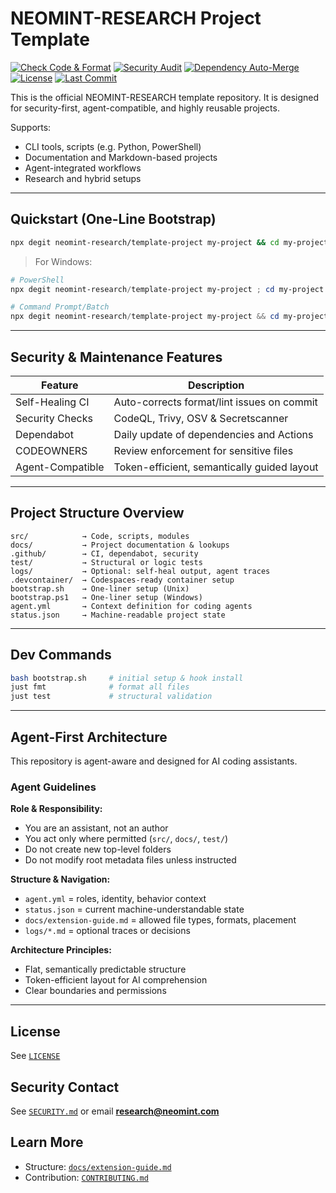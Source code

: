 # NEOMINT-RESEARCH Project Template

[![Check Code & Format](https://github.com/neomint-research/golden-repo/actions/workflows/check-code.yml/badge.svg)](https://github.com/neomint-research/golden-repo/actions/workflows/check-code.yml)
[![Security Audit](https://github.com/neomint-research/golden-repo/actions/workflows/security-audit.yml/badge.svg)](https://github.com/neomint-research/golden-repo/actions/workflows/security-audit.yml)
[![Dependency Auto-Merge](https://github.com/neomint-research/golden-repo/actions/workflows/dependency-auto-merge.yml/badge.svg)](https://github.com/neomint-research/golden-repo/actions/workflows/dependency-auto-merge.yml)
[![License](https://img.shields.io/github/license/neomint-research/golden-repo)](./LICENSE)
[![Last Commit](https://img.shields.io/github/last-commit/neomint-research/golden-repo)](https://github.com/neomint-research/golden-repo/commits/main)

This is the official NEOMINT-RESEARCH template repository. It is designed for security-first,
agent-compatible, and highly reusable projects.

Supports:

- CLI tools, scripts (e.g. Python, PowerShell)
- Documentation and Markdown-based projects
- Agent-integrated workflows
- Research and hybrid setups

---

## Quickstart (One-Line Bootstrap)

```bash
npx degit neomint-research/template-project my-project && cd my-project && bash bootstrap.sh
```

> For Windows:

```powershell
# PowerShell
npx degit neomint-research/template-project my-project ; cd my-project ; ./bootstrap.ps1

# Command Prompt/Batch
npx degit neomint-research/template-project my-project && cd my-project && bootstrap.bat
```

---

## Security & Maintenance Features

| Feature          | Description                                 |
| ---------------- | ------------------------------------------- |
| Self-Healing CI  | Auto-corrects format/lint issues on commit  |
| Security Checks  | CodeQL, Trivy, OSV & Secretscanner          |
| Dependabot       | Daily update of dependencies and Actions    |
| CODEOWNERS       | Review enforcement for sensitive files      |
| Agent-Compatible | Token-efficient, semantically guided layout |

---

## Project Structure Overview

```text
src/            → Code, scripts, modules
docs/           → Project documentation & lookups
.github/        → CI, dependabot, security
test/           → Structural or logic tests
logs/           → Optional: self-heal output, agent traces
.devcontainer/  → Codespaces-ready container setup
bootstrap.sh    → One-liner setup (Unix)
bootstrap.ps1   → One-liner setup (Windows)
agent.yml       → Context definition for coding agents
status.json     → Machine-readable project state
```

---

## Dev Commands

```bash
bash bootstrap.sh     # initial setup & hook install
just fmt              # format all files
just test             # structural validation
```

---

## Agent-First Architecture

This repository is agent-aware and designed for AI coding assistants.

### Agent Guidelines

**Role & Responsibility:**

- You are an assistant, not an author
- You act only where permitted (`src/`, `docs/`, `test/`)
- Do not create new top-level folders
- Do not modify root metadata files unless instructed

**Structure & Navigation:**

- `agent.yml` = roles, identity, behavior context
- `status.json` = current machine-understandable state
- `docs/extension-guide.md` = allowed file types, formats, placement
- `logs/*.md` = optional traces or decisions

**Architecture Principles:**

- Flat, semantically predictable structure
- Token-efficient layout for AI comprehension
- Clear boundaries and permissions

---

## License

See [`LICENSE`](./LICENSE)

## Security Contact

See [`SECURITY.md`](./SECURITY.md) or email **research@neomint.com**

## Learn More

- Structure: [`docs/extension-guide.md`](./docs/extension-guide.md)
- Contribution: [`CONTRIBUTING.md`](./CONTRIBUTING.md)
